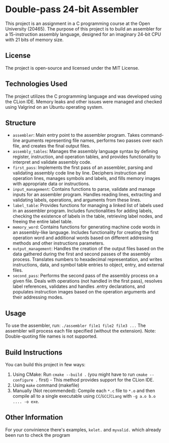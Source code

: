 # Double-pass 24-bit Assembler
This project is an assignment in a C programming course at the Open University (20465). The purpose of this project is to build an assembler for a 15-instruction assembly language, designed for an imaginary 24-bit CPU with 21 bits of memory size.  
  
## License  
  
The project is open-source and licensed under the MIT License.  
  
## Technologies Used  
  
The project utilizes the C programming language and was developed using the CLion IDE. Memory leaks and other issues were managed and checked using Valgrind on an Ubuntu operating system.  
  
## Structure  
  
-  ```assembler```: Main entry point to the assembler program. Takes command-line arguments representing file names, performs two passes over each file, and creates the final output files.  
- ```assembly_tables```: Manages the assembly language syntax by defining register, instruction, and operation tables, and provides functionality to interpret and validate assembly code.  
- ```first_pass```: Implements the first pass of an assembler, parsing and validating assembly code line by line. Deciphers instruction and operation lines, manages symbols and labels, and fills memory images with appropriate data or instructions.  
- ```input_management```: Contains functions to parse, validate and manage inputs for an assembler program. Handles reading lines, extracting and validating labels, operations, and arguments from these lines.  
- ```label_table```: Provides functions for managing a linked list of labels used in an assembler program. Includes functionalities for adding labels, checking the existence of labels in the table, retrieving label nodes, and freeing the entire label table.  
- ```memory_word```: Contains functions for generating machine code words in an assembly-like language. Includes functionality for creating the first operation word and additional words based on different addressing methods and other instructions parameters.  
- ```output_management```: Handles the creation of the output files based on the data gathered during the first and second passes of the assembly process. Translates numbers to hexadecimal representation, and writes instructions, data, and symbol table entries to object, entry, and external files.  
- ```second_pass```: Performs the second pass of the assembly process on a given file. Deals with operations (not handled in the first pass), resolves label references, validates and handles .entry declarations, and populates instruction images based on the operation arguments and their addressing modes.   
  
## Usage  
  
To use the assembler, run: ```./assembler file1 file2 file3 ...``` The assembler will process each file specified (without the extension). Note: Double-quoting file names is not supported.  
  
## Build Instructions  
  
You can build this project in few ways:  
  
1. Using CMake: Run ```cmake --build .``` (you might have to run ```cmake --configure .``` first) - This method provides support for the CLion IDE.  
2. Using ```make``` command (makefile)  
3. Manually (Not recommended): Compile each ```*.c``` file to ```*.o``` and then compile all to a single executable using ```CC```/```GCC```/```CLang``` with ```-g a.o b.o .... -o exe```.  
  
## Other Information  
  
For your convinience there's examples, ```kelet.``` and ```myvalid.``` which already been run to check the program
